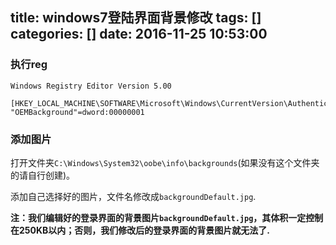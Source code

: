 title: windows7登陆界面背景修改
tags: []
categories: []
date: 2016-11-25 10:53:00
---
### 执行reg

```reg
Windows Registry Editor Version 5.00

[HKEY_LOCAL_MACHINE\SOFTWARE\Microsoft\Windows\CurrentVersion\Authentication\LogonUI\Background]
"OEMBackground"=dword:00000001
```
### 添加图片

打开文件夹`C:\Windows\System32\oobe\info\backgrounds`(如果没有这个文件夹的请自行创建)。

添加自己选择好的图片，文件名修改成`backgroundDefault.jpg`.

**注：我们编辑好的登录界面的背景图片`backgroundDefault.jpg`，其体积一定控制在250KB以内；否则，我们修改后的登录界面的背景图片就无法了.**